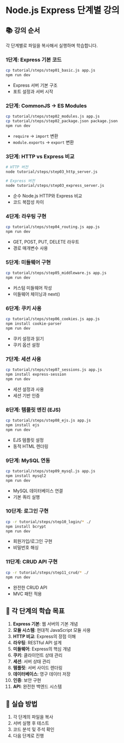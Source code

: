 # Node.js Express 단계별 강의

## 📚 강의 순서

각 단계별로 파일을 복사해서 실행하며 학습합니다.

### 1단계: Express 기본 코드
```bash
cp tutorial/steps/step01_basic.js app.js
npm run dev
```
- Express 서버 기본 구조
- 포트 설정과 서버 시작

### 2단계: CommonJS → ES Modules
```bash
cp tutorial/steps/step02_modules.js app.js
cp tutorial/steps/step02_package.json package.json
npm run dev
```
- `require` → `import` 변환
- `module.exports` → `export` 변환

### 3단계: HTTP vs Express 비교
```bash
# HTTP 버전
node tutorial/steps/step03_http_server.js

# Express 버전  
node tutorial/steps/step03_express_server.js
```
- 순수 Node.js HTTP와 Express 비교
- 코드 복잡성 차이

### 4단계: 라우팅 구현
```bash
cp tutorial/steps/step04_routing.js app.js
npm run dev
```
- GET, POST, PUT, DELETE 라우트
- 경로 매개변수 사용

### 5단계: 미들웨어 구현
```bash
cp tutorial/steps/step05_middleware.js app.js
npm run dev
```
- 커스텀 미들웨어 작성
- 미들웨어 체이닝과 next()

### 6단계: 쿠키 사용
```bash
cp tutorial/steps/step06_cookies.js app.js
npm install cookie-parser
npm run dev
```
- 쿠키 설정과 읽기
- 쿠키 옵션 설정

### 7단계: 세션 사용
```bash
cp tutorial/steps/step07_sessions.js app.js
npm install express-session
npm run dev
```
- 세션 설정과 사용
- 세션 기반 인증

### 8단계: 템플릿 엔진 (EJS)
```bash
cp tutorial/steps/step08_ejs.js app.js
npm install ejs
npm run dev
```
- EJS 템플릿 설정
- 동적 HTML 렌더링

### 9단계: MySQL 연동
```bash
cp tutorial/steps/step09_mysql.js app.js
npm install mysql2
npm run dev
```
- MySQL 데이터베이스 연결
- 기본 쿼리 실행

### 10단계: 로그인 구현
```bash
cp -r tutorial/steps/step10_login/* ./
npm install bcrypt
npm run dev
```
- 회원가입/로그인 구현
- 비밀번호 해싱

### 11단계: CRUD API 구현
```bash
cp -r tutorial/steps/step11_crud/* ./
npm run dev
```
- 완전한 CRUD API
- MVC 패턴 적용

## 🎯 각 단계의 학습 목표

1. **Express 기본**: 웹 서버의 기본 개념
2. **모듈 시스템**: 현대적 JavaScript 모듈 사용
3. **HTTP 비교**: Express의 장점 이해
4. **라우팅**: RESTful API 설계
5. **미들웨어**: Express의 핵심 개념
6. **쿠키**: 클라이언트 상태 관리
7. **세션**: 서버 상태 관리
8. **템플릿**: 서버 사이드 렌더링
9. **데이터베이스**: 영구 데이터 저장
10. **인증**: 보안 구현
11. **API**: 완전한 백엔드 시스템

## 📝 실습 방법

1. 각 단계의 파일을 복사
2. 서버 실행 후 테스트
3. 코드 분석 및 주석 확인
4. 다음 단계로 진행